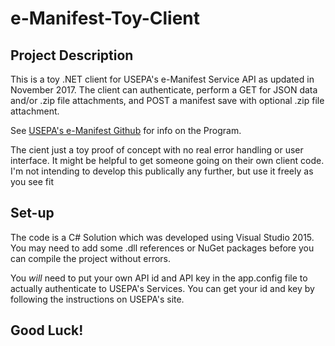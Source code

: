 # e-Manifest-Toy-Client
## Project Description
This is a toy .NET client for USEPA's e-Manifest Service API as updated in November 2017.  The client can authenticate, perform a GET for JSON data and/or .zip file attachments, and POST a manifest save with optional .zip file attachment.

See [USEPA's e-Manifest Github](https://github.com/USEPA/e-manifest) for info on the Program.

The cient just a toy proof of concept with no real error handling or user interface.  It might be helpful to get someone going on their own client code. I'm not intending to develop this publically any further, but use it freely as you see fit

## Set-up

The code is a C# Solution which was developed using Visual Studio 2015.  You may need to add some .dll references or NuGet packages before you can compile the project without errors. 

You _will_ need to put your own API id and API key in the app.config file to actually authenticate to USEPA's Services.  You can get your id and key by following the instructions on USEPA's site.


## Good Luck!

